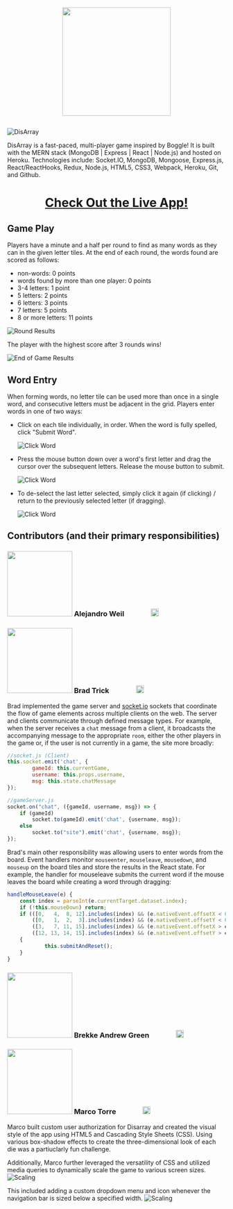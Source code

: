 # <p align="center"><img src="README_assets/DisarrayLogo.png" width="250"></p>

![DisArray](README_assets/DisarrayGamePage.png)

DisArray is a fast-paced, multi-player game inspired by Boggle! It is built with the MERN stack (MongoDB | Express | React | Node.js) and hosted on Heroku. Technologies include: Socket.IO, MongoDB, Mongoose, Express.js, React/ReactHooks, Redux, Node.js, HTML5, CSS3, Webpack, Heroku, Git, and Github.

# <p align="center"> [Check Out the Live App!][17] </p>

## Game Play
Players have a minute and a half per round to find as many words as they can in the given letter tiles. At the end of each round, the words found are scored as follows: 
* non-words: 0 points
* words found by more than one player: 0 points
* 3-4 letters: 1 point
* 5 letters:   2 points
* 6 letters:   3 points
* 7 letters:   5 points
* 8 or more letters: 11 points

![Round Results](README_assets/roundResultsModal.PNG)

The player with the highest score after 3 rounds wins!

![End of Game Results](README_assets/endOfGameModal.PNG)
## Word Entry
When forming words, no letter tile can be used more than once in a single word, and consecutive letters must be adjacent in the grid. Players enter words in one of two ways:

* Click on each tile individually, in order. When the word is fully spelled, click "Submit Word".

    ![Click Word](README_assets/ClickWord.gif)
    <!-- <img src="README_assets/ClickWord.gif" width="200">  -->

* Press the mouse button down over a word's first letter and drag the cursor over the subsequent letters. Release the mouse button to submit.

    ![Click Word](README_assets/DragWord.gif)
     <!-- <img src="README_assets/DragWord.gif" width="200"> -->

* To de-select the last letter selected, simply click it again (if clicking) / return to the previously selected letter (if dragging).

    ![Click Word](README_assets/DragReverse.gif)
     <!-- <img src="README_assets/DragReverse.gif" width="200"> -->

## Contributors (and their primary responsibilities)  
<!-- ### ![Alejandro Weil](README_assets/Alejandro.jpg)**Alejandro Weil**  -->
### <img src="README_assets/Alejandro.jpg" width="150px"> **Alejandro Weil** [<img src="README_assets/linkedin-gray.svg" width='15px'>][1] [<img src="README_assets/github-gray.svg" width='16px'>][2] [<img src="README_assets/angellist-gray.svg" width='15px'>][3] [<img src="README_assets/portfolio-gray.svg" width='18px'>][4]

<!-- ### ![Brad Trick](README_assets/Brad.jpg)**Brad Trick**   -->
### <img src="README_assets/Brad.jpg" width="150px"> **Brad Trick** [<img src="README_assets/linkedin-gray.svg" width='15px'>][5] [<img src="README_assets/github-gray.svg" width='16px'>][6] [<img src="README_assets/angellist-gray.svg" width='15px'>][7] [<img src="README_assets/portfolio-gray.svg" width='18px'>][8]

Brad implemented the game server and [socket.io](https://socket.io/) sockets that coordinate the flow of game elements across multiple clients on the web. The server and clients communicate through defined message types. For example, when the server receives a `chat` message from a client, it broadcasts the accompanying message to the appropriate `room`, either the other players in the game or, if the user is not currently in a game, the site more broadly: 
```js
//socket.js (Client)
this.socket.emit('chat', {
        gameId: this.currentGame, 
        username: this.props.username, 
        msg: this.state.chatMessage
});

//gameServer.js
socket.on("chat", ({gameId, username, msg}) => {
    if (gameId)
        socket.to(gameId).emit('chat', {username, msg});
    else
        socket.to("site").emit('chat', {username, msg});
});
```

Brad's main other responsibility was allowing users to enter words from the board. Event handlers monitor `mouseenter`, `mouseleave`, `mousedown`, and `mouseup` on the board tiles and store the results in the React state. For example, the handler for mouseleave submits the current word if the mouse leaves the board while creating a word through dragging:
```js
handleMouseLeave(e) {
    const index = parseInt(e.currentTarget.dataset.index);
    if (!this.mouseDown) return;
    if (([0,   4,  8, 12].includes(index) && (e.nativeEvent.offsetX < 0)) || //exit left
        ([0,   1,  2,  3].includes(index) && (e.nativeEvent.offsetY < 0)) || //exit top
        ([3,   7, 11, 15].includes(index) && (e.nativeEvent.offsetX > e.currentTarget.offsetWidth)) || //exit right
        ([12, 13, 14, 15].includes(index) && (e.nativeEvent.offsetY > e.currentTarget.offsetHeight))) //exit bottom
    {
            this.submitAndReset();
    }
}
```
<!-- ### ![Brekke Green](README_assets/Brekke.jpg)**Brekke Andrew Green**  -->
### <img src="README_assets/Brekke.jpg" width="150px"> **Brekke Andrew Green** [<img src="README_assets/linkedin-gray.svg" width='15px'>][9] [<img src="README_assets/github-gray.svg" width='16px'>][10] [<img src="README_assets/angellist-gray.svg" width='15px'>][11] [<img src="README_assets/portfolio-gray.svg" width='18px'>][12]

<!-- ### ![Marco Torre](README_assets/Marco.jpg)**Marco Torre**   -->
### <img src="README_assets/Marco.jpg" width="150px"> **Marco Torre** [<img src="README_assets/linkedin-gray.svg" width='15px'>][13] [<img src="README_assets/github-gray.svg" width='16px'>][14] [<img src="README_assets/angellist-gray.svg" width='15px'>][15] [<img src="README_assets/portfolio-gray.svg" width='18px'>][16]

Marco built custom user authorization for Disarray and created the visual style of the app using HTML5 and Cascading Style Sheets (CSS). Using various box-shadow effects to create the three-dimensional look of each die was a partiuclarly fun challenge.

Additionally, Marco further leveraged the versatility of CSS and utilized media queries to dynamically scale the game to various screen sizes.
![Scaling](README_assets/site-scaling-min.gif)

This included adding a custom dropdown menu and icon whenever the navigation bar is sized below a specified width.
![Scaling](README_assets/burger-menu-min.gif)


[1]: https://www.linkedin.com/in/alejandro-weil-b9275720b/
[2]: https://github.com/aweil13
[3]: https://angel.co/u/alejandro-weil
[4]: https://aweil13.github.io/PortfolioSite/

[5]: https://www.linkedin.com/in/bradley-trick/
[6]: https://github.com/brtrick
[7]: https://angel.co/u/bradley-trick
[8]: https://www.github.io/brtrick/

[9]: https://www.linkedin.com/in/brekke-andrew-green/
[10]: https://github.com/Brekke-Green
[11]: https://angel.co/u/brekke-andrew-green
[12]: https://brekke-green.github.io/

[13]: https://www.linkedin.com/in/marco-torre-388286138/
[14]: https://github.com/OcramT
[15]: https://angel.co/u/marco-torre-1
[16]: https://www.marcotorre.io/

[17]: https://disarray-app.herokuapp.com/#/

